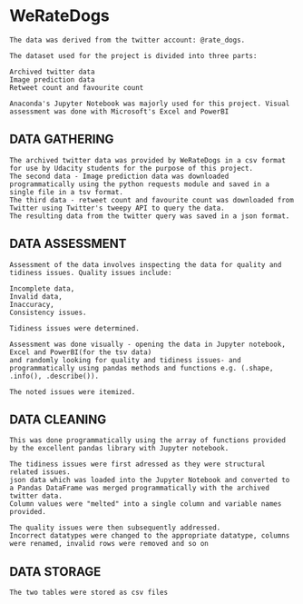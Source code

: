 # WeRateDogs
    The data was derived from the twitter account: @rate_dogs.

    The dataset used for the project is divided into three parts:

    Archived twitter data
    Image prediction data
    Retweet count and favourite count

    Anaconda's Jupyter Notebook was majorly used for this project. Visual assessment was done with Microsoft's Excel and PowerBI

## DATA GATHERING

    The archived twitter data was provided by WeRateDogs in a csv format for use by Udacity students for the purpose of this project. 
    The second data - Image prediction data was downloaded programmatically using the python requests module and saved in a single file in a tsv format. 
    The third data - retweet count and favourite count was downloaded from Twitter using Twitter's tweepy API to query the data. 
    The resulting data from the twitter query was saved in a json format.
    
    
   ## DATA ASSESSMENT

    Assessment of the data involves inspecting the data for quality and tidiness issues. Quality issues include:

    Incomplete data,
    Invalid data,
    Inaccuracy,
    Consistency issues.

    Tidiness issues were determined.

    Assessment was done visually - opening the data in Jupyter notebook, Excel and PowerBI(for the tsv data) 
    and randomly looking for quality and tidiness issues- and programmatically using pandas methods and functions e.g. (.shape, .info(), .describe()).

    The noted issues were itemized.

## DATA CLEANING

    This was done programmatically using the array of functions provided by the excellent pandas library with Jupyter notebook.

    The tidiness issues were first adressed as they were structural related issues. 
    json data which was loaded into the Jupyter Notebook and converted to a Pandas DataFrame was merged programmatically with the archived twitter data.
    Column values were "melted" into a single column and variable names provided.

    The quality issues were then subsequently addressed. 
    Incorrect datatypes were changed to the appropriate datatype, columns were renamed, invalid rows were removed and so on

## DATA STORAGE

    The two tables were stored as csv files

